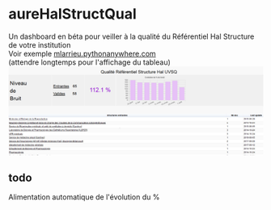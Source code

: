 # aureHalStructQual  
Un dashboard en béta pour veiller à la qualité du Référentiel Hal Structure de votre institution <br />
Voir exemple [mlarrieu.pythonanywhere.com](http://mlarrieu.pythonanywhere.com/)<br />
(attendre longtemps pour l'affichage du tableau)<br />
![snap](static/snapshot.png)

## todo
Alimentation automatique de l'évolution du %
 
